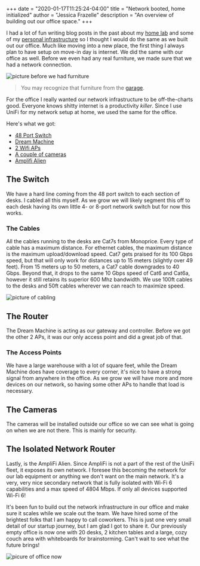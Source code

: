 +++
date = "2020-01-17T11:25:24-04:00"
title = "Network booted, home initialized"
author = "Jessica Frazelle"
description = "An overview of building out our office space."
+++

I had a lot of fun writing blog posts in the past about my 
[home lab](https://blog.jessfraz.com/post/home-lab-is-the-dopest-lab/)
and some of my 
[personal infrastructure](https://blog.jessfraz.com/post/personal-infrastructure/)
so I thought I would do the same as we built out our office. Much like moving
into a new place, the first thing I always plan to have setup on move-in day is
internet. We did the same with our office as well. Before we even had any
real furniture, we made sure that we had a network connection.

![picture before we had furniture](/img/empty-office.jpg)

> You may recognize that furniture from the
> [garage](https://blog.jessfraz.com/post/born-in-a-garage/).

For the office I really wanted our network infrastructure to be off-the-charts
good. Everyone knows shitty internet is a productivity _killer_. Since I use
UniFi for my network setup at home, we used the same for the office.

Here's what we got:

- [48 Port Switch](https://store.ui.com/collections/routing-switching/products/usw-pro-48-poe)
- [Dream Machine](https://store.ui.com/products/unifi-dream-machine)
- [2 Wifi APs](https://store.ui.com/collections/wireless/products/unifi-ap-ac-shd)
- [A couple of cameras](https://store.ui.com/collections/surveillance/products/unifi-protect-g4-pro-camera)
- [Amplifi Alien](https://store.amplifi.com/products/amplifi-alien)

## The Switch

We have a hard line coming from the 48 port switch to each section of desks.
I cabled all this myself. As we grow we will likely segment this off to each
desk having its own little 4- or 8-port network switch but for now this works.

### The Cables

All the cables running to the desks are Cat7s from Monoprice. Every type of 
cable has a maximum distance. For ethernet cables, the maximum distance is the
maximum upload/download speed. Cat7 gets praised for its 100 Gbps speed, 
but that will only work for distances up to 15 meters (slightly over 49 feet).
From 15 meters up to 50 meters, a Cat7 cable downgrades to 40 Gbps.
Beyond that, it drops to the same 10 Gbps speed of Cat6 and Cat6a, however it 
still retains its superior 600 Mhz bandwidth. We use 100ft cables to the desks
and 50ft cables wherever we can reach to maximize speed.

![picture of cabling](/img/cabling.jpg)

## The Router 

The Dream Machine is acting as our gateway and controller. Before we got the
other 2 APs, it was our only access point and did a great job of that.

### The Access Points

We have a large warehouse with a lot of square feet, while the Dream Machine
does have coverage to every corner, it's nice to have a strong signal from
anywhere in the office. As we grow we will have more and more devices on
our network, so having some other APs to handle that load is necessary.

## The Cameras

The cameras will be installed outside our office so we can see what is going on
when we are not there. This is mainly for security.

## The Isolated Network Router

Lastly, is the AmpliFi Alien. Since AmpliFi is not a part of
the rest of the UniFi fleet, it exposes its own network. I foresee
this becoming the network for our lab equipment or anything we don't want on
the main network. It's a very, very nice secondary network that is fully
isolated with Wi-Fi 6 capabilities and a max speed of 4804 Mbps. If only all 
devices supported Wi-Fi 6!

It's been fun to build out the network infrastructure in our office and make
sure it scales while we scale out the team. We have hired some of
the brightest folks that I am happy to call coworkers.  This is just one very 
small detail of our startup journey, but I am glad I got to share it. Our
previously empty office is now one with 20 desks, 2 kitchen tables and a 
large, cozy couch area with whiteboards for brainstorming. Can't wait to see 
what the future brings!

![picure of office now](/img/office-jan.jpg)
